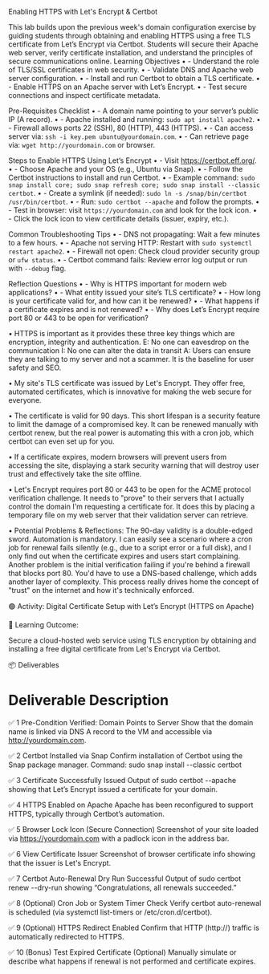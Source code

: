 Enabling HTTPS with Let's Encrypt & Certbot

This lab builds upon the previous week's domain configuration exercise by guiding students through obtaining and enabling HTTPS using a free TLS certificate from Let’s Encrypt via Certbot. Students will secure their Apache web server, verify certificate installation, and understand the principles of secure communications online.
Learning Objectives
•	- Understand the role of TLS/SSL certificates in web security.
•	- Validate DNS and Apache web server configuration.
•	- Install and run Certbot to obtain a TLS certificate.
•	- Enable HTTPS on an Apache server with Let’s Encrypt.
•	- Test secure connections and inspect certificate metadata.

Pre-Requisites Checklist
•	- A domain name pointing to your server’s public IP (A record).
•	- Apache installed and running: `sudo apt install apache2`.
•	- Firewall allows ports 22 (SSH), 80 (HTTP), 443 (HTTPS).
•	- Can access server via: `ssh -i key.pem ubuntu@yourdomain.com`.
•	- Can retrieve page via: `wget http://yourdomain.com` or browser.

Steps to Enable HTTPS Using Let’s Encrypt
•	- Visit https://certbot.eff.org/.
•	- Choose Apache and your OS (e.g., Ubuntu via Snap).
•	- Follow the Certbot instructions to install and run Certbot.
•	- Example command: `sudo snap install core; sudo snap refresh core; sudo snap install --classic certbot`.
•	- Create a symlink (if needed): `sudo ln -s /snap/bin/certbot /usr/bin/certbot`.
•	- Run: `sudo certbot --apache` and follow the prompts.
•	- Test in browser: visit `https://yourdomain.com` and look for the lock icon.
•	- Click the lock icon to view certificate details (issuer, expiry, etc.).

Common Troubleshooting Tips
•	- DNS not propagating: Wait a few minutes to a few hours.
•	- Apache not serving HTTP: Restart with `sudo systemctl restart apache2`.
•	- Firewall not open: Check cloud provider security group or `ufw status`.
•	- Certbot command fails: Review error log output or run with `--debug` flag.

Reflection Questions
•	- Why is HTTPS important for modern web applications?
•	- What entity issued your site’s TLS certificate?
•	- How long is your certificate valid for, and how can it be renewed?
•	- What happens if a certificate expires and is not renewed?
•	- Why does Let’s Encrypt require port 80 or 443 to be open for verification?

•	HTTPS is important as it provides these three key things which are encryption, integrity and authentication. 
E: No one can eavesdrop on the communication
I: No one can alter the data in transit
A: Users can ensure they are talking to my server and not a scammer. It is the baseline for user safety and SEO.

•	My site's TLS certificate was issued by Let's Encrypt. They offer free, automated certificates, which is innovative for making the web secure for everyone.

•	The certificate is valid for 90 days. This short lifespan is a security feature to limit the damage of a compromised key. It can be renewed manually with certbot renew, but the real power is automating this with a cron job, which certbot can even set up for you.

•	If a certificate expires, modern browsers will prevent users from accessing the site, displaying a stark security warning that will destroy user trust and effectively take the site offline.

•	Let's Encrypt requires port 80 or 443 to be open for the ACME protocol verification challenge. It needs to "prove" to their servers that I actually control the domain I'm requesting a certificate for. It does this by placing a temporary file on my web server that their validation server can retrieve.

•	Potential Problems & Reflections:
The 90-day validity is a double-edged sword. Automation is mandatory. I can easily see a scenario where a cron job for renewal fails silently (e.g., due to a script error or a full disk), and I only find out when the certificate expires and users start complaining. Another problem is the initial verification failing if you're behind a firewall that blocks port 80. You'd have to use a DNS-based challenge, which adds another layer of complexity. This process really drives home the concept of "trust" on the internet and how it's technically enforced.

🟢 Activity: Digital Certificate Setup with Let’s Encrypt (HTTPS on Apache)

📘 Learning Outcome:

Secure a cloud-hosted web service using TLS encryption by obtaining and installing a free digital certificate from Let's Encrypt via Certbot.

📦 Deliverables
#	Deliverable	Description
✅ 1	Pre-Condition Verified: Domain Points to Server	Show that the domain name is linked via DNS A record to the VM and accessible via http://yourdomain.com.

✅ 2	Certbot Installed via Snap	Confirm installation of Certbot using the Snap package manager. Command: sudo snap install --classic certbot

✅ 3	Certificate Successfully Issued	Output of sudo certbot --apache showing that Let’s Encrypt issued a certificate for your domain.

✅ 4	HTTPS Enabled on Apache	Apache has been reconfigured to support HTTPS, typically through Certbot’s automation.

✅ 5	Browser Lock Icon (Secure Connection)	Screenshot of your site loaded via https://yourdomain.com with a padlock icon in the address bar.

✅ 6	View Certificate Issuer	Screenshot of browser certificate info showing that the issuer is Let's Encrypt.

✅ 7	Certbot Auto-Renewal Dry Run Successful	Output of sudo certbot renew --dry-run showing “Congratulations, all renewals succeeded.”

✅ 8	(Optional) Cron Job or System Timer Check	Verify certbot auto-renewal is scheduled (via systemctl list-timers or /etc/cron.d/certbot).

✅ 9	(Optional) HTTPS Redirect Enabled	Confirm that HTTP (http://) traffic is automatically redirected to HTTPS.

✅ 10	(Bonus) Test Expired Certificate (Optional)	Manually simulate or describe what happens if renewal is not performed and certificate expires.


